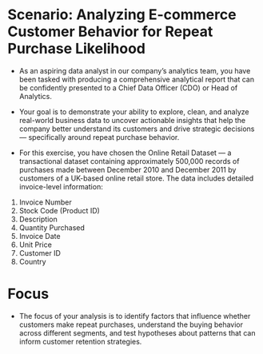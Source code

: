 # Scenario: Analyzing E-commerce Customer Behavior for Repeat Purchase Likelihood

- As an aspiring data analyst in our company’s analytics team, you have been tasked with producing a comprehensive analytical report that can be confidently presented to a Chief Data Officer (CDO) or Head of Analytics.

- Your goal is to demonstrate your ability to explore, clean, and analyze real-world business data to uncover actionable insights that help the company better understand its customers and drive strategic decisions — specifically around repeat purchase behavior.

- For this exercise, you have chosen the Online Retail Dataset — a transactional dataset containing approximately 500,000 records of purchases made between December 2010 and December 2011 by customers of a UK-based online retail store. The data includes detailed invoice-level information:
1. Invoice Number
2. Stock Code (Product ID)
3. Description
4. Quantity Purchased
5. Invoice Date
6. Unit Price
7. Customer ID
8. Country

# Focus
- The focus of your analysis is to identify factors that influence whether customers make repeat purchases, understand the buying behavior across different segments, and test hypotheses about patterns that can inform customer retention strategies.
